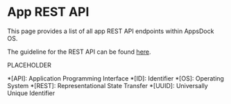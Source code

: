 # App REST API

This page provides a list of all app REST API endpoints within AppsDock OS.

The guideline for the REST API can be found [here](../../../gettingstarted/guidelines/rest-api).

PLACEHOLDER

*[API]: Application Programming Interface
*[ID]: Identifier
*[OS]: Operating System
*[REST]: Representational State Transfer
*[UUID]: Universally Unique Identifier
